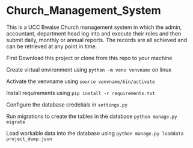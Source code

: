 # Church_Management_System
This is a UCC Bwaise Church management system in which the admin, accountant, department head log into and execute their roles and then submit daily, monthly or annual reports. The records are all achieved and can be retrieved at any point in time.

First Download this project or clone from this repo to your machine

Create virtual environment using `python -m venv venvname` on linux 

Activate the venvname using `source venvname/bin/activate`

Install requirements using `pip install -r requirements.txt`

Configure the database credetials in `settings.py`

Run migrations to create the tables in the database `python manage.py migrate`

Load workable data into the database using `python manage.py loaddata project_dump.json`
